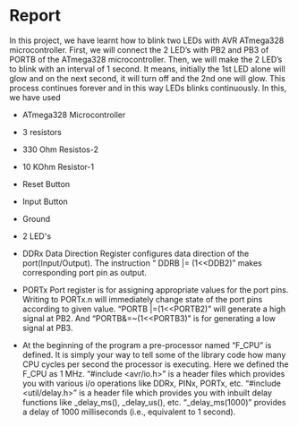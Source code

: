 
# Report
In this project, we have learnt how to blink two LEDs with AVR ATmega328 microcontroller. First, we will connect the 2 LED’s with PB2 and PB3 of PORTB of the ATmega328 microcontroller. Then, we will make the 2 LED’s to blink with an interval of 1 second. It means, initially the 1st LED alone will glow and on the next second, it will turn off and the 2nd one will glow. This process continues forever and in this way LEDs blinks continuously.
In this, we have used 
* ATmega328 Microcontroller
* 3 resistors
* 330 Ohm Resistos-2
* 10 KOhm Resistor-1
* Reset Button
* Input Button
* Ground
* 2 LED's
* DDRx
Data Direction Register configures data direction of the port(Input/Output). The instruction “ DDRB |= (1<<DDB2)” makes corresponding port pin as output.

* PORTx
Port register is for assigning appropriate values for the port pins. Writing to PORTx.n will immediately change state of the port pins according to given value. “PORTB |=(1<<PORTB2)” will generate a high signal at PB2. And “PORTB&=~(1<<PORTB3)” is for generating a low signal at PB3.
* At the beginning of the program a pre-processor named “F_CPU” is defined. It is simply your way to tell some of the library code how many CPU cycles per second the processor is executing. Here we defined the F_CPU as 1 MHz. “#include <avr/io.h>” is a header files which provides you with various i/o operations like DDRx, PINx, PORTx, etc. “#include <util/delay.h>” is a header file which provides you with inbuilt delay functions like _delay_ms(), _delay_us(), etc. “_delay_ms(1000)” provides a delay of 1000 milliseconds (i.e., equivalent to 1 second).
